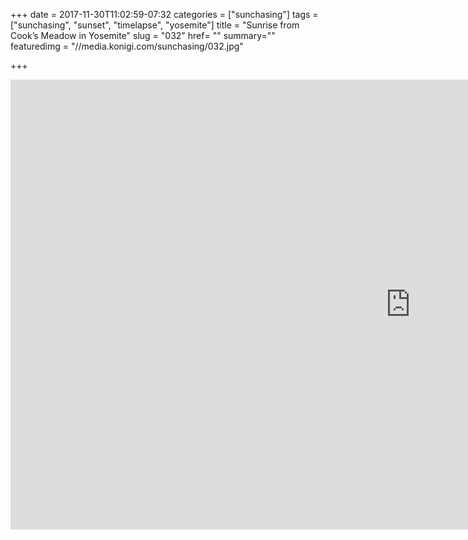 +++
date = 2017-11-30T11:02:59-07:32
categories = ["sunchasing"]
tags = ["sunchasing", "sunset", "timelapse", "yosemite"]
title = "Sunrise from Cook’s Meadow in Yosemite"
slug = "032"
href= ""
summary=""
featuredimg = "//media.konigi.com/sunchasing/032.jpg"

+++

<div class="video">
<iframe width="1280" height="720" src="https://www.youtube.com/embed/5wSgLnzYPSs?rel=0" frameborder="0" allow="accelerometer; autoplay; encrypted-media; gyroscope; picture-in-picture" allowfullscreen></iframe>
</div>
